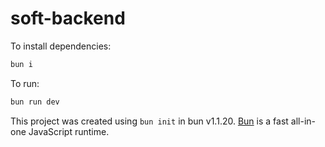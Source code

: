 # soft-backend

To install dependencies:

```bash
bun i
```

To run:

```bash
bun run dev
```

This project was created using `bun init` in bun v1.1.20. [Bun](https://bun.sh) is a fast all-in-one JavaScript runtime.
